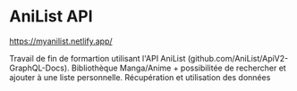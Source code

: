 # AniList API 
https://myanilist.netlify.app/

Travail de fin de formartion utilisant l'API AniList (github.com/AniList/ApiV2-GraphQL-Docs).
Bibliothèque Manga/Anime + possibilitée de rechercher et ajouter à une liste personnelle.
Récupération et utilisation des données 
